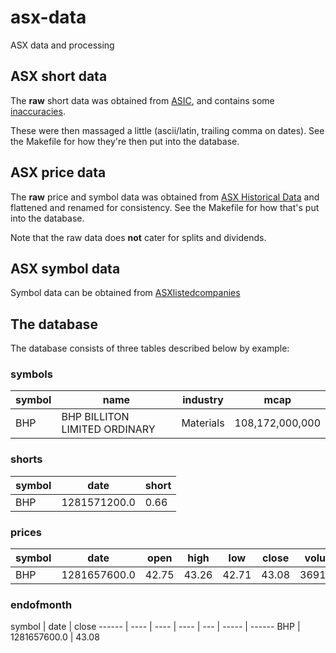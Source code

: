 # asx-data
ASX data and processing

## ASX short data

The **raw** short data was obtained from
[ASIC](https://asic.gov.au/regulatory-resources/markets/short-selling/short-position-reports-table/), and
contains some [inaccuracies](https://asic.gov.au/regulatory-resources/markets/short-selling/short-selling-reports-notice/).

These were then massaged a little (ascii/latin, trailing comma on dates). See the Makefile for how they're then put
into the database.

## ASX price data

The **raw** price and symbol data was obtained from
[ASX Historical Data](https://www.asxhistoricaldata.com/archive/) and flattened
and renamed for consistency. See the Makefile for how that's put into the
database.

Note that the raw data does **not** cater for splits and dividends.

## ASX symbol data

Symbol data can be obtained from [ASXlistedcompanies](https://www.asxlistedcompanies.com/)

## The database

The database consists of three tables described below by example:

### symbols
symbol | name | industry | mcap
------ | ---- | --- | ---
BHP    | BHP BILLITON LIMITED ORDINARY | Materials | 108,172,000,000 

### shorts
symbol | date | short
------ | ---- | -------
BHP    | 1281571200.0 | 0.66

### prices
symbol | date | open | high | low | close | volume
------ | ---- | ---- | ---- | --- | ----- | ------
BHP    | 1281657600.0 | 42.75 | 43.26 | 42.71 | 43.08 | 3691070

### endofmonth
symbol | date | close
------ | ---- | ---- | ---- | --- | ----- | ------
BHP    | 1281657600.0 | 43.08

